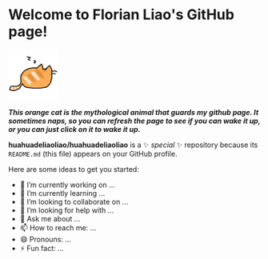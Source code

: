 # Welcome to Florian Liao's GitHub page!

<!DOCTYPE html>
<html>
<head>
  <script>
    var gifs = [
      "orange-cat-sleep.gif",
      "orange-cat.gif"
    ];
    var currentGifIndex = 0;
    var canClick = true;

    function switchGif() {
      if (canClick) {
        currentGifIndex = (currentGifIndex + 1) % gifs.length;
        var currentGif = gifs[currentGifIndex];
        if (currentGif === "orange-cat.gif") {
          canClick = false;
        } else {
          canClick = true;
        }
        document.getElementById('gifImage').src = currentGif;
      }
    }
  </script>
</head>
<body>
  <img id="gifImage" src="orange-cat-sleep.gif" width="100" height="100" alt="Orange Cat GIF" onclick="switchGif();">
</body>
</html>

***This orange cat is the mythological animal that guards my github page. It sometimes naps, so you can refresh the page to see if you can wake it up, or you can just click on it to wake it up.***





**huahuadeliaoliao/huahuadeliaoliao** is a ✨ _special_ ✨ repository because its `README.md` (this file) appears on your GitHub profile.

Here are some ideas to get you started:

- 🔭 I’m currently working on ...
- 🌱 I’m currently learning ...
- 👯 I’m looking to collaborate on ...
- 🤔 I’m looking for help with ...
- 💬 Ask me about ...
- 📫 How to reach me: ...
- 😄 Pronouns: ...
- ⚡ Fun fact: ...
